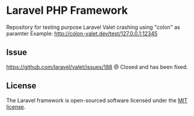 # Laravel PHP Framework

Repository for testing purpose
Laravel Valet crashing using "colon" as paramter
Example: http://colon-valet.dev/test/127.0.0.1:12345 

## Issue

https://github.com/laravel/valet/issues/188 @ Closed and has been fixed.


## License

The Laravel framework is open-sourced software licensed under the [MIT license](http://opensource.org/licenses/MIT).
